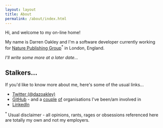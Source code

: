 ```yaml
---
layout: layout
title: About
permalink: /about/index.html
---
```


Hi, and welcome to my on-line home!

My name is Darren Oakley and I'm a software developer currently working for
[Nature Publishing Group](http://www.nature.com)<sup>\*</sup> in London,
England.

_I'll write some more at a later date..._

## Stalkers...

If you'd like to know more about me, here's some of the usual links...

* [Twitter (@dazoakley)](https://twitter.com/#!/dazoakley)
* [GitHub](http://github.com/dazoakley) - and a
  [couple](http://github.com/i-dcc) [of](http://github.com/nature)
  organisations I've been/am involved in
* [LinkedIn](http://www.linkedin.com/in/darrenoakley)

<sup>\*</sup> Usual disclaimer - all opinions, rants, rages or obsessions
referenced here are totally my own and not my employers.
